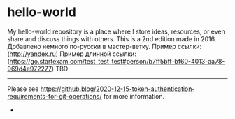 ﻿# hello-world
My hello-world repository is a place where I store ideas, resources, or even share and discuss things with others.
This is a 2nd edition made in 2016.
Добавлено немного по-русски в мастер-ветку.
Пример ссылки: (http://yandex.ru)
Пример длинной ссылки: (https://go.startexam.com/test_test_test#person/b7ff5bff-bf60-4013-aa78-969d4e972277)
TBD

---
Please see https://github.blog/2020-12-15-token-authentication-requirements-for-git-operations/ for more information.

-
